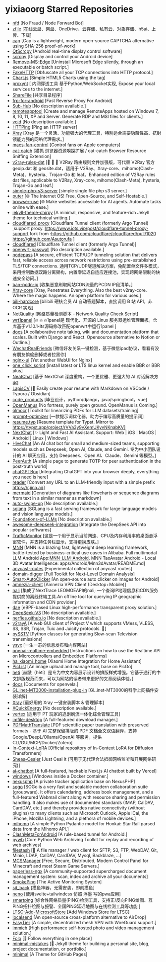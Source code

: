 # yixiaoorg Starred Repositories

- [nfd](https://github.com/LloydAsp/nfd)	[No Fraud / Node Forward Bot]
- [zfile](https://github.com/zfile-dev/zfile)	[在线云盘、网盘、OneDrive、云存储、私有云、对象存储、h5ai、上传、下载]
- [cap](https://github.com/tiagorangel1/cap)	[Cap is a lightweight, modern open-source CAPTCHA alternative using SHA-256 proof-of-work]
- [QtScrcpy](https://github.com/barry-ran/QtScrcpy)	[Android real-time display control software]
- [scrcpy](https://github.com/Genymobile/scrcpy)	[Display and control your Android device]
- [Remove-MS-Edge](https://github.com/ShadowWhisperer/Remove-MS-Edge)	[Uninstall Microsoft Edge silently, through an executable or batch script.]
- [FakeHTTP](https://github.com/MikeWang000000/FakeHTTP)	[Obfuscate all your TCP connections into HTTP protocol.]
- [Chart.js](https://github.com/chartjs/Chart.js)	[Simple HTML5 Charts using the <canvas> tag]
- [proxynt](https://github.com/sazima/proxynt)	[ 内网穿透工具 基于Python/WebSocket实现, Expose your local services to the internet.]
- [ShareFile](https://github.com/sunpma/ShareFile)	[共享目录程序]
- [frp-for-android](https://github.com/violetfreesia/frp-for-android)	[Fast Reverse Proxy For Android]
- [Sub-Hub](https://github.com/shiyi11yi/Sub-Hub)	[No description available.]
- [remoteapptool](https://github.com/kimmknight/remoteapptool)	[Create and manage RemoteApps hosted on Windows 7, 8, 10, 11, XP and Server. Generate RDP and MSI files for clients.]
- [void](https://github.com/voideditor/void)	[No description available.]
- [HTTPing](https://github.com/folkertvanheusden/HTTPing)	[Ping an HTTP server]
- [Xray](https://github.com/passeway/Xray)	[Xray 是一个灵活、功能强大的代理工具，特别适合需要隐蔽性高、抗封锁能力强的网络代理需求。]
- [macs-fan-control](https://github.com/crystalidea/macs-fan-control)	[Control fans on Apple computers]
- [cat-catch](https://github.com/xifangczy/cat-catch)	[猫抓 浏览器资源嗅探扩展 / cat-catch Browser Resource Sniffing Extension]
- [v2ray-rules-dat](https://github.com/Loyalsoldier/v2ray-rules-dat)	[🦄 🎃 👻 V2Ray 路由规则文件加强版，可代替 V2Ray 官方 geoip.dat 和 geosite.dat，适用于 V2Ray、Xray-core、mihomo(Clash-Meta)、hysteria、Trojan-Go 和 leaf。Enhanced edition of V2Ray rules dat files, applicable to V2Ray, Xray-core, mihomo(Clash-Meta), hysteria, Trojan-Go and leaf.]
- [simple-php-s3-server](https://github.com/hochenggang/simple-php-s3-server)	[simple single file  php s3 server.]
- [puter](https://github.com/HeyPuter/puter)	[🌐 The Internet OS! Free, Open-Source, and Self-Hostable.]
- [browser-use](https://github.com/browser-use/browser-use)	[🌐 Make websites accessible for AI agents. Automate tasks online with ease.]
- [jekyll-theme-chirpy](https://github.com/cotes2020/jekyll-theme-chirpy)	[A minimal, responsive, and feature-rich Jekyll theme for technical writing.]
- [cloudflared_proxy](https://github.com/AlliotTech/cloudflared_proxy)	[Cloudflare Tunnel client (formerly Argo Tunnel) ,support proxy. https://www.iots.vip/post/cloudflare-tunnel-proxy-support   fork from :https://github.com/cloudflare/cloudflared/pull/1020 https://github.com/Asutorufa ]
- [cloudflared](https://github.com/Asutorufa/cloudflared)	[Cloudflare Tunnel client (formerly Argo Tunnel)]
- [openwrt-passwall](https://github.com/xiaorouji/openwrt-passwall)	[No description available.]
- [nodepass](https://github.com/yosebyte/nodepass)	[A secure, efficient TCP/UDP tunneling solution that delivers fast, reliable access across network restrictions using pre-established TLS/TCP connections. 通用TCP/UDP隧道解决方案，免配置单文件多模式，采用控制数据双路分离架构，内置零延迟自适应连接池，实现跨网络限制的快速安全访问。]
- [ban-pcdn-ip](https://github.com/unclemcz/ban-pcdn-ip)	[收集恶意刷取网站CDN流量的PCDN IP段清单。]
- [Xray-core](https://github.com/XTLS/Xray-core)	[Xray, Penetrates Everything. Also the best v2ray-core. Where the magic happens. An open platform for various uses.]
- [bili-hardcore](https://github.com/Karben233/bili-hardcore)	[bilibili 硬核会员 AI 自动答题脚本，直接调用 B 站 API，非 OCR 实现]
- [NetQuality](https://github.com/xykt/NetQuality)	[网络质量检测脚本 - Network Quality Check Script]
- [wrt1panel](https://github.com/gcsong023/wrt1panel)	[🔥 🔥 🔥1panel是 现代化、开源的 Linux 服务器运维管理面板。仓库基于v1.10.1-lts源码修改匹配openwrt中运行1panel ]
- [docs](https://github.com/suitenumerique/docs)	[A collaborative note taking, wiki and documentation platform that scales. Built with Django and React. Opensource alternative to Notion or Outline.]
- [WechatRealFriends](https://github.com/StrayMeteor3337/WechatRealFriends)	[微信好友关系一键检测，基于微信ipad协议，看看有没有朋友偷偷删掉或者拉黑你]
- [nginx-ui](https://github.com/0xJacky/nginx-ui)	[Yet another WebUI for Nginx]
- [one_click_script](https://github.com/jinwyp/one_click_script)	[install latest or LTS linux kernel and enable BBR or BBR plus]
- [NeatChat](https://github.com/NeatChat/NeatChat)	[基于 NextChat 深度重构，一个更优雅、更强大的 AI 对话解决方案]
- [LapisCV](https://github.com/BingyanStudio/LapisCV)	[📄 Easily create your resume with Markdown on VSCode / Typora / Obsidian]
- [code_products](https://github.com/geeeeeeeek/code_products)	[毕业设计，python/django，java/springboot，vue]
- [OpenManus](https://github.com/FoundationAgents/OpenManus)	[No fortress, purely open ground.  OpenManus is Coming.]
- [olmocr](https://github.com/allenai/olmocr)	[Toolkit for linearizing PDFs for LLM datasets/training]
- [prompt-optimizer](https://github.com/linshenkx/prompt-optimizer)	[一款提示词优化器，助力于编写高质量的提示词]
- [resume.typ](https://github.com/wusyong/resume.typ)	[Resume template for Typst. Mirror to https://typst.app/project/rVVa3y9vXemUKyvNKnabKV]
- [NextChat](https://github.com/ChatGPTNextWeb/NextChat)	[✨ Light and Fast AI Assistant. Support: Web | iOS | MacOS | Android |  Linux | Windows]
- [HiveChat](https://github.com/HiveNexus/HiveChat)	[An AI chat bot for small and medium-sized teams, supporting models such as Deepseek, Open AI, Claude, and Gemini. 专为中小团队设计的 AI 聊天应用，支持 Deepseek、Open AI、Claude、Gemini 等模型。]
- [PeerAuth](https://github.com/ksze/PeerAuth)	[A simple page to generate TOTP for peer authentication in the post-truth world]
- [chatGPTBox](https://github.com/ChatGPTBox-dev/chatGPTBox)	[Integrating ChatGPT into your browser deeply, everything you need is here]
- [reader](https://github.com/jina-ai/reader)	[Convert any URL to an LLM-friendly input with a simple prefix https://r.jina.ai/]
- [mermaid](https://github.com/mermaid-js/mermaid)	[Generation of diagrams like flowcharts or sequence diagrams from text in a similar manner as markdown]
- [auto-swipe-up](https://github.com/BHznJNs/auto-swipe-up)	[No description available.]
- [sglang](https://github.com/sgl-project/sglang)	[SGLang is a fast serving framework for large language models and vision language models.]
- [Foundations-of-LLMs](https://github.com/ZJU-LLMs/Foundations-of-LLMs)	[No description available.]
- [awesome-deepseek-integration](https://github.com/deepseek-ai/awesome-deepseek-integration)	[Integrate the DeepSeek API into popular softwares]
- [TrafficMonitor](https://github.com/zhongyang219/TrafficMonitor)	[这是一个用于显示当前网速、CPU及内存利用率的桌面悬浮窗软件，并支持任务栏显示，支持更换皮肤。]
- [MNN](https://github.com/alibaba/MNN)	[MNN is a blazing fast, lightweight deep learning framework, battle-tested by business-critical use cases in Alibaba. Full multimodal LLM Android App:[MNN-LLM-Android](./apps/Android/MnnLlmChat/README.md). MNN TaoAvatar Android - Local 3D Avatar Intelligence: apps/Android/Mnn3dAvatar/README.md]
- [anycast-routes](https://github.com/felixonmars/anycast-routes)	[Experimental collection of anycast routes]
- [domain-digger](https://github.com/wotschofsky/domain-digger)	[Full Toolkit for Next-Level Domain Analysis]
- [Smart-AutoClicker](https://github.com/Nain57/Smart-AutoClicker)	[An open-source auto clicker on images for Android]
- [amnezia-client](https://github.com/amnezia-vpn/amnezia-client)	[Amnezia VPN Client (Desktop+Mobile)]
- [nali](https://github.com/nxtrace/nali)	[集成了NextTrace LEOMOEAPI的nali; 一个查询IP地理信息和CDN服务提供商的离线终端工具.An offline tool for querying IP geographic information and CDN provider.]
- [dae](https://github.com/daeuniverse/dae)	[eBPF-based Linux high-performance transparent proxy solution.]
- [DeepSeek-V3](https://github.com/deepseek-ai/DeepSeek-V3)	[No description available.]
- [nerfies.github.io](https://github.com/nerfies/nerfies.github.io)	[No description available.]
- [v2rayA](https://github.com/v2rayA/v2rayA)	[A web GUI client of Project V which supports VMess, VLESS, SS, SSR, Trojan, Tuic and Juicity protocols. 🚀]
- [pySSTV](https://github.com/dnet/pySSTV)	[Python classes for generating Slow-scan Television transmissions]
- [ysyx](https://github.com/OSCPU/ysyx)	[一生一芯的信息发布和内容网站]
- [openai-realtime-embedded](https://github.com/openai/openai-realtime-embedded)	[Instructions on how to use the Realtime API on Microcontrollers and Embedded Platforms]
- [ha_xiaomi_home](https://github.com/XiaoMi/ha_xiaomi_home)	[Xiaomi Home Integration for Home Assistant]
- [PicList](https://github.com/Kuingsmile/PicList)	[An image upload and manage tool, base on PicGo]
- [heti](https://github.com/sivan/heti)	[赫蹏（hètí）是专为中文内容展示设计的排版样式增强。它基于通行的中文排版规范而来，可以为网站的读者带来更好的文章阅读体验。]
- [docs](https://github.com/open-vela/docs)	[Documents for openvela.]
- [GL.inet-MT3000-installation-plug-in](https://github.com/Daiyimo/GL.inet-MT3000-installation-plug-in)	[GL.inet-MT3000的科学上网插件安装详解]
- [Xray](https://github.com/233boy/Xray)	[最好用的 Xray 一键安装脚本 & 管理脚本]
- [XQuickEnergy](https://github.com/constanline/XQuickEnergy)	[No description available.]
- [vertex](https://github.com/vertex-app/vertex)	[适用于 PT 玩家的追剧刷流一体化综合管理工具]
- [imfile-desktop](https://github.com/imfile-io/imfile-desktop)	[A full-featured download manager.]
- [PDFMathTranslate](https://github.com/Byaidu/PDFMathTranslate)	[PDF scientific paper translation with preserved formats - 基于 AI 完整保留排版的 PDF 文档全文双语翻译，支持 Google/DeepL/Ollama/OpenAI 等服务，提供 CLI/GUI/MCP/Docker/Zotero]
- [In-Context-LoRA](https://github.com/ali-vilab/In-Context-LoRA)	[Official repository of In-Context LoRA for Diffusion Transformers]
- [Sheas-Cealer](https://github.com/SpaceTimee/Sheas-Cealer)	[Just Ceal It (可用于无代理合法抵御网络监听和开展网络研究)]
- [ai-chatbot](https://github.com/vercel/ai-chatbot)	[A full-featured, hackable Next.js AI chatbot built by Vercel]
- [windows](https://github.com/dockur/windows)	[Windows inside a Docker container.]
- [nexusphp](https://github.com/xiaomlove/nexusphp)	[A private tracker application base on NexusPHP]
- [sogo](https://github.com/Alinto/sogo)	[SOGo is a very fast and scalable modern collaboration suite (groupware). It offers calendaring, address book management, and a full-featured Webmail client along with resource sharing and permission handling. It also makes use of documented standards (IMAP, CalDAV, CardDAV, etc.) and thereby provides native connectivity (without plugins) to many clients such as Microsoft Outlook, Apple iCal, the iPhone, Mozilla Lightning, and a plethora of mobile devices.]
- [mihomo](https://github.com/MetaCubeX/mihomo)	[A simple Python Pydantic model for Honkai: Star Rail parsed data from the Mihomo API.]
- [ClashMetaForAndroid](https://github.com/MetaCubeX/ClashMetaForAndroid)	[A rule-based tunnel for Android.]
- [pywb](https://github.com/webrecorder/pywb)	[Core Python Web Archiving Toolkit for replay and recording of web archives]
- [filestash](https://github.com/mickael-kerjean/filestash)	[:file_folder: A file manager / web client for SFTP, S3, FTP, WebDAV, Git, Minio, LDAP, CalDAV, CardDAV, Mysql, Backblaze, ...]
- [MCSManager](https://github.com/MCSManager/MCSManager)	[Free, Secure, Distributed, Modern Control Panel for Minecraft and most Steam Game Servers.]
- [paperless-ngx](https://github.com/paperless-ngx/paperless-ngx)	[A community-supported supercharged document management system: scan, index and archive all your documents]
- [SmokePing](https://github.com/oetiker/SmokePing)	[The Active Monitoring System]
- [sit_back](https://github.com/nijun008/sit_back)	[摸鱼神器，无需安装，即刻摸鱼]
- [neno](https://github.com/openneno/neno)	[使用svelte+tailwindcss 仿照 浮墨 写的pwa应用]
- [smartping](https://github.com/smartping/smartping)	[综合性网络质量(PING)检测工具，支持正/反向PING绘图、互PING拓扑绘图与报警、全国PING延迟地图与在线检测工具等功能 ]
- [LTSC-Add-MicrosoftStore](https://github.com/kkkgo/LTSC-Add-MicrosoftStore)	[Add Windows Store for LTSC]
- [localsend](https://github.com/localsend/localsend)	[An open-source cross-platform alternative to AirDrop]
- [EasyTier](https://github.com/EasyTier/EasyTier)	[A simple, decentralized mesh VPN with WireGuard support.]
- [immich](https://github.com/immich-app/immich)	[High performance self-hosted photo and video management solution.]
- [Folo](https://github.com/RSSNext/Folo)	[🧡 Follow everything in one place]
- [minimal-mistakes](https://github.com/mmistakes/minimal-mistakes)	[:triangular_ruler: Jekyll theme for building a personal site, blog, project documentation, or portfolio.]
- [minimal](https://github.com/orderedlist/minimal)	[A Theme for GitHub Pages]
